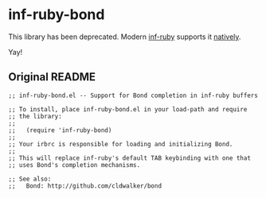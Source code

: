 # inf-ruby-bond

This library has been deprecated. Modern [inf-ruby](https://github.com/nonsequitur/inf-ruby) supports it [natively](https://github.com/nonsequitur/inf-ruby/commit/c749e54eee65c59c5221b2d77bd5f6f83364269a).

Yay!

## Original README

```
;; inf-ruby-bond.el -- Support for Bond completion in inf-ruby buffers

;; To install, place inf-ruby-bond.el in your load-path and require
;; the library:
;;
;;   (require 'inf-ruby-bond)
;;
;; Your irbrc is responsible for loading and initializing Bond.
;;
;; This will replace inf-ruby's default TAB keybinding with one that
;; uses Bond's completion mechanisms.

;; See also:
;;   Bond: http://github.com/cldwalker/bond
